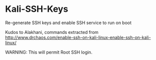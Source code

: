# Kali-SSH-Keys
Re-generate SSH keys and enable SSH service to run on boot

Kudos to Alakhani, commands extracted from http://www.drchaos.com/enable-ssh-on-kali-linux-enable-ssh-on-kali-linux/

WARNING: This will permit Root SSH login.
